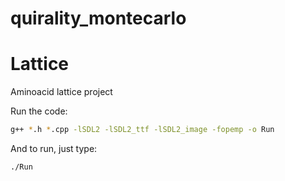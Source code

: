 # quirality_montecarlo
# Lattice

Aminoacid lattice project

Run the code:

```bash
g++ *.h *.cpp -lSDL2 -lSDL2_ttf -lSDL2_image -fopemp -o Run
```

And to run, just type:
```bash
./Run
```
